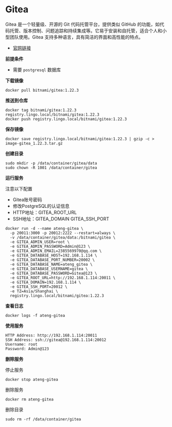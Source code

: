 # Gitea

Gitea 是一个轻量级、开源的 Git 代码托管平台，提供类似 GitHub 的功能，如代码托管、版本控制、问题追踪和持续集成等。它易于安装和自托管，适合个人和小型团队使用。Gitea 支持多种语言，具有简洁的界面和高性能的特点。

- [官网链接](https://about.gitea.com/)

**前提条件**

- 需要 `postgresql` 数据库

**下载镜像**

```
docker pull bitnami/gitea:1.22.3
```

**推送到仓库**

```
docker tag bitnami/gitea:1.22.3 registry.lingo.local/bitnami/gitea:1.22.3
docker push registry.lingo.local/bitnami/gitea:1.22.3
```

**保存镜像**

```
docker save registry.lingo.local/bitnami/gitea:1.22.3 | gzip -c > image-gitea_1.22.3.tar.gz
```

**创建目录**

```
sudo mkdir -p /data/container/gitea/data
sudo chown -R 1001 /data/container/gitea
```

**运行服务**

注意以下配置

- Gitea账号密码
- 修改PostgreSQL的认证信息
- HTTP地址：GITEA_ROOT_URL
- SSH地址：GITEA_DOMAIN GITEA_SSH_PORT

```
docker run -d --name ateng-gitea \
  -p 20011:3000 -p 20012:2222 --restart=always \
  -v /data/container/gitea/data:/bitnami/gitea \
  -e GITEA_ADMIN_USER=root \
  -e GITEA_ADMIN_PASSWORD=Admin@123 \
  -e GITEA_ADMIN_EMAIL=2385569970@qq.com \
  -e GITEA_DATABASE_HOST=192.168.1.114 \
  -e GITEA_DATABASE_PORT_NUMBER=20002 \
  -e GITEA_DATABASE_NAME=ateng_gitea \
  -e GITEA_DATABASE_USERNAME=gitea \
  -e GITEA_DATABASE_PASSWORD=Gitea@123 \
  -e GITEA_ROOT_URL=http://192.168.1.114:20011 \
  -e GITEA_DOMAIN=192.168.1.114 \
  -e GITEA_SSH_PORT=20012 \
  -e TZ=Asia/Shanghai \
  registry.lingo.local/bitnami/gitea:1.22.3
```

**查看日志**

```
docker logs -f ateng-gitea
```

**使用服务**

```
HTTP Address: http://192.168.1.114:20011
SSH Address: ssh://gitea@192.168.1.114:20012
Username: root
Password: Admin@123
```

**删除服务**

停止服务

```
docker stop ateng-gitea
```

删除服务

```
docker rm ateng-gitea
```

删除目录

```
sudo rm -rf /data/container/gitea
```

